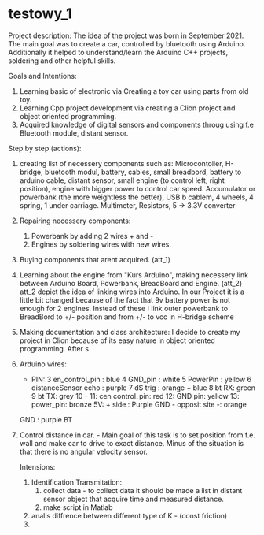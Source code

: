 # testowy_1

Project description:
The idea of the project was born in September 2021. The main goal was to create a car, controlled by bluetooth using Arduino. Additionally it helped to understand/learn the Arduino
C++ projects, soldering and other helpful skills. 

Goals and Intentions:
1. Learning basic of electronic via Creating a toy car using parts from old toy.
2. Learning Cpp project development via creating a Clion project and object oriented programming.
3. Acquired knowledge of digital sensors and components throug using f.e Bluetooth module, distant sensor.

Step by step (actions):
1. creating list of necessery components such as:
    Microcontoller, H-bridge, bluetooth modul, battery, cables, small breadbord, battery to arduino cable, distant sensor, 
    small engine (to control left, right position), engine with bigger power to control car speed. 
    Accumulator or powerbank (the more weightless the better), USB b cablem, 4 wheels, 4 spring, 1 under carriage.
    Multimeter, Resistors, 5 -> 3.3V converter
    
2. Repairing necessery components:
    1. Powerbank by adding 2 wires + and -
    2. Engines by soldering wires with new wires.
3. Buying components that arent acquired. (att_1)

4. Learning about the engine from "Kurs Arduino", making necessery link between Arduino Board, Powerbank, BreadBoard and Engine. (att_2)
    att_2 depict the idea of linking wires into Arduino. In our Project it is a little bit changed
    because of the fact that 9v battery power is not enough for 2 engines.
    Instead of these I link outer powerbank to BreadBord to +/- position and from +/- to vcc
    in H-bridge scheme
    
5. Making documentation and class architecture:
    I decide to create my project in Clion because of its easy nature in object oriented programming. 
    After s
6. Arduino wires: 

    * PIN:
    3 en_control_pin : blue
    4 GND_pin : white 
    5 PowerPin : yellow
    6 distanceSensor echo : purple
    7 dS trig : orange + blue
    8 bt RX: green
    9 bt TX: grey
    10 -
    11: cen control_pin: red
    12: GND pin: yellow 
    13: power_pin: bronze 
    5V: + side : Purple
    GND - opposit site -: orange
    
    GND : purple BT
    
7. Control distance in car. - Main goal of this task is to set position from f.e. wall and make car to drive to exact distance.
    Minus of the situation is that there is no angular velocity sensor.
   
   Intensions:
   
   1. Identification Transmitation:
       1. collect data - to collect data it should be made a list in distant sensor object that acquire time and measured distance.
       2. make script in Matlab 
   2. analis diffrence between different type of K - (const friction) 
   3. 
    
    